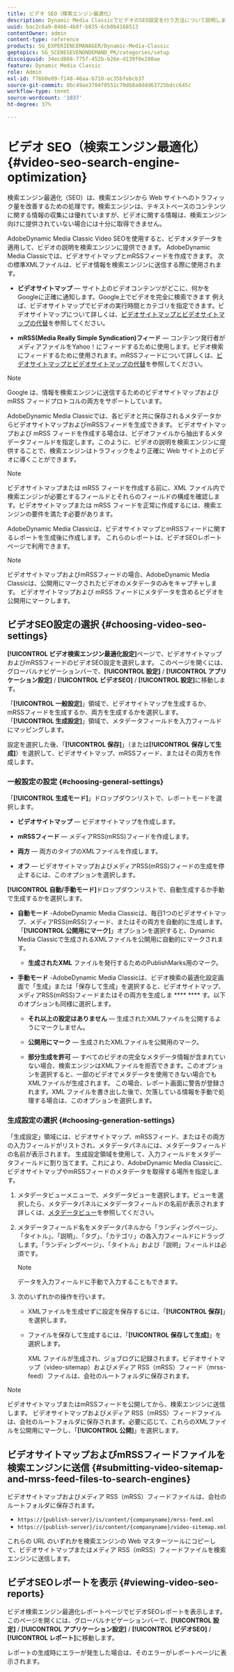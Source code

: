 ```yaml
---
title: ビデオ SEO（検索エンジン最適化）
description: Dynamic Media ClassicでビデオのSEO設定を行う方法について説明します。
uuid: bac2c6a9-8466-4b8f-b835-6cb0b4168513
contentOwner: admin
content-type: reference
products: SG_EXPERIENCEMANAGER/Dynamic-Media-Classic
geptopics: SG_SCENESEVENONDEMAND_PK/categories/setup
discoiquuid: 34ecd868-775f-452b-b26e-d139f0e280ae
feature: Dynamic Media Classic
role: Admin
exl-id: f76b0e09-f148-46aa-b710-ec35bfebcb37
source-git-commit: 8bc49ae3704f0551c70d68a0ddd63725bdcc645c
workflow-type: tm+mt
source-wordcount: '1037'
ht-degree: 37%

---
```


# ビデオ SEO（検索エンジン最適化）{#video-seo-search-engine-optimization}

検索エンジン最適化（SEO）は、検索エンジンから Web サイトへのトラフィック量を改善するための処理です。検索エンジンは、テキストベースのコンテンツに関する情報の収集には優れていますが、ビデオに関する情報は、検索エンジン向けに提供されていない場合には十分に取得できません。

AdobeDynamic Media Classic Video SEOを使用すると、ビデオメタデータを適用して、ビデオの説明を検索エンジンに提供できます。 AdobeDynamic Media Classicでは、ビデオサイトマップとmRSSフィードを作成できます。 次の標準XMLファイルは、ビデオ情報を検索エンジンに送信する際に使用されます。

* **ビデオサイトマップ**  — サイト上のビデオコンテンツがどこに、何かをGoogleに正確に通知します。Google上でビデオを完全に検索できます 例えば、ビデオサイトマップでビデオの実行時間とカテゴリを指定できます。ビデオサイトマップについて詳しくは、[ビデオサイトマップとビデオサイトマップの代替](https://developers.google.com/search/docs/advanced/sitemaps/video-sitemaps?visit_id=637558394348624754-567115452&amp;rd=1)を参照してください。

* **mRSS(Media Really Simple Syndication)フィード**  — コンテンツ発行者がメディアファイルをYahoo！にフィードするために使用します。ビデオ検索にフィードするために使用されます。mRSSフィードについて詳しくは、[ビデオサイトマップとビデオサイトマップの代替](https://developers.google.com/search/docs/advanced/sitemaps/video-sitemaps?visit_id=637558394348624754-567115452&amp;rd=1)を参照してください。

>[!NOTE]
>
>Google は、情報を検索エンジンに送信するためのビデオサイトマップおよび mRSS フィードプロトコルの両方をサポートしています。

AdobeDynamic Media Classicでは、各ビデオと共に保存されるメタデータからビデオサイトマップおよびmRSSフィードを生成できます。 ビデオサイトマップおよび mRSS フィードを作成する場合は、ビデオファイルから抽出するメタデータフィールドを指定します。このように、ビデオの説明を検索エンジンに提供することで、検索エンジンはトラフィックをより正確に Web サイト上のビデオに導くことができます。

>[!NOTE]
>
>ビデオサイトマップまたは mRSS フィードを作成する前に、XML ファイル内で検索エンジンが必要とするフィールドとそれらのフィールドの構成を確認します。ビデオサイトマップまたは mRSS フィードを正常に作成するには、検索エンジンの要件を満たす必要があります。

AdobeDynamic Media Classicは、ビデオサイトマップとmRSSフィードに関するレポートを生成後に作成します。 これらのレポートは、ビデオSEOレポートページで利用できます。

>[!NOTE]
>
>ビデオサイトマップおよびmRSSフィードの場合、AdobeDynamic Media Classicは、公開用にマークされたビデオのメタデータのみをキャプチャします。 ビデオサイトマップおよび mRSS フィードにメタデータを含めるビデオを公開用にマークします。

## ビデオSEO設定の選択 {#choosing-video-seo-settings}

**[!UICONTROL ビデオ検索エンジン最適化設定]**&#x200B;ページで、ビデオサイトマップおよびmRSSフィードのビデオSEO設定を選択します。 このページを開くには、グローバルナビゲーションバーで、**[!UICONTROL 設定]** / **[!UICONTROL アプリケーション設定]** / **[!UICONTROL ビデオSEO]** / **[!UICONTROL 設定]**&#x200B;に移動します。

「**[!UICONTROL 一般設定]**」領域で、ビデオサイトマップを生成するか、mRSSフィードを生成するか、両方を生成するかを選択します。 「**[!UICONTROL 生成設定]**」領域で、メタデータフィールドを入力フィールドにマッピングします。

設定を選択した後、「**[!UICONTROL 保存]**」（または&#x200B;**[!UICONTROL 保存して生成]**）を選択して、ビデオサイトマップ、mRSSフィード、またはその両方を作成します。

### 一般設定の設定 {#choosing-general-settings}

「**[!UICONTROL 生成モード]**」ドロップダウンリストで、レポートモードを選択します。

* **ビデオサイトマップ**  — ビデオサイトマップを作成します。

* **mRSSフィード**  — メディアRSS(mRSS)フィードを作成します。

* **両方**  — 両方のタイプのXMLファイルを作成します。

* **オフ**  — ビデオサイトマップおよびメディアRSS(mRSS)フィードの生成を停止するには、このオプションを選択します。

**[!UICONTROL 自動/手動モード]**&#x200B;ドロップダウンリストで、自動生成するか手動で生成するかを選択します。

* **自動モード**  -AdobeDynamic Media Classicは、毎日1つのビデオサイトマップ、メディアRSS(mRSS)フィード、またはその両方を自動的に生成します。「**[!UICONTROL 公開用にマーク]**」オプションを選択すると、Dynamic Media Classicで生成されるXMLファイルを公開用に自動的にマークされます。

   * **生成されたXML** ファイルを発行するためのPublishMarks用のマーク。

* **手動モード**  -AdobeDynamic Media Classicは、ビデオ検索の最適化設定画面で「生成」または「保存して生成」を選択すると、ビデオサイトマップ、メディアRSS(mRSS)フィードまたはその両方を生成しま ****  **** す。以下のオプションも同様に選択します。

   * **それ以上の設定はありません**  — 生成されたXMLファイルを公開するようにマークしません。

   * **公開用にマーク**  — 生成されたXMLファイルを公開用のマーク。

   * **部分生成を許可**  — すべてのビデオの完全なメタデータ情報が含まれていない場合、検索エンジンはXMLファイルを拒否できます。このオプションを選択すると、一部のビデオでメタデータを使用できない場合でもXMLファイルが生成されます。 この場合、レポート画面に警告が登録されます。XML ファイルを書き出した後で、欠落している情報を手動で処理する場合は、このオプションを選択します。

### 生成設定の選択 {#choosing-generation-settings}

「生成設定」領域には、ビデオサイトマップ、mRSSフィード、またはその両方の入力フィールドがリストされ、メタデータパネルには、メタデータフィールドの名前が表示されます。 生成設定領域を使用して、入力フィールドをメタデータフィールドに割り当てます。これにより、AdobeDynamic Media Classicに、ビデオサイトマップやmRSSフィードのメタデータを取得する場所を指定します。

1. メタデータビューメニューで、メタデータビューを選択します。ビューを選択したら、メタデータパネルにメタデータフィールドの名前が表示されます詳しくは、[メタデータビュー](application-setup.md#metadata_views)を参照してください。
1. メタデータフィールド名をメタデータパネルから「ランディングページ」、「タイトル」、「説明」、「タグ」、「カテゴリ」の各入力フィールドにドラッグします。「ランディングページ」、「タイトル」および「説明」フィールドは必須です。

   >[!NOTE]
   >
   >データを入力フィールドに手動で入力することもできます。

1. 次のいずれかの操作を行います。

   * XMLファイルを生成せずに設定を保存するには、「**[!UICONTROL 保存]**」を選択します。
   * ファイルを保存して生成するには、「**[!UICONTROL 保存して生成]**」を選択します。

      XML ファイルが生成され、ジョブログに記録されます。ビデオサイトマップ（video-sitemap）およびメディア RSS（mRSS）フィード（mrss-feed）ファイルは、会社のルートフォルダに保存されます。

>[!NOTE]
>
>ビデオサイトマップまたはmRSSフィードを公開してから、検索エンジンに送信します。 ビデオサイトマップおよびメディア RSS（mRSS）フィードファイルは、会社のルートフォルダに保存されます。必要に応じて、これらのXMLファイルを公開用にマークし、「**[!UICONTROL 公開]**」を選択します。

## ビデオサイトマップおよびmRSSフィードファイルを検索エンジンに送信 {#submitting-video-sitemap-and-mrss-feed-files-to-search-engines}

ビデオサイトマップおよびメディア RSS（mRSS）フィードファイルは、会社のルートフォルダに保存されます。

* `https://{publish-server}/is/content/{companyname}/mrss-feed.xml`
* `https://{publish-server}/is/content/{companyname}/video-sitemap.xml`

これらの URL のいずれかを検索エンジンの Web マスターツールにコピーして、ビデオサイトマップまたはメディア RSS（mRSS）フィードファイルを検索エンジンに送信します。

## ビデオSEOレポートを表示 {#viewing-video-seo-reports}

ビデオ検索エンジン最適化レポートページでビデオSEOレポートを表示します。 このページを開くには、グローバルナビゲーションバーで、**[!UICONTROL 設定]** / **[!UICONTROL アプリケーション設定]** / **[!UICONTROL ビデオSEO]** / **[!UICONTROL レポート]**&#x200B;に移動します。

レポートの生成時にエラーが発生した場合は、そのエラーがレポートページに表示されます。
